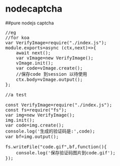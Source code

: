 # nodecaptcha
##pure nodejs captcha
<pre>
//eg
//for koa 
var VerifyImage=require("./index.js");
module.exports=async (ctx,next)=>{
    await next();
    var vImage=new VerifyImage();
    vImage.init();
    var code=vImage.create();
    //保存code 到session 以待使用
    ctx.body=vImage.output();
};

//a test

const VerifyImage=require("./index.js");
const fs=require("fs");
var img=new VerifyImage();
img.init();
var code=img.create();
console.log('生成的验证码是:',code);
var bf=img.output();

fs.writeFile("code.gif",bf,function(){
    console.log('保存验证码图片到code.gif');
});
</pre>
